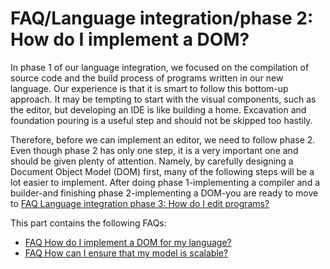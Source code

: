 FAQ/Language integration/phase 2: How do I implement a DOM?
===========================================================

In phase 1 of our language integration, we focused on the compilation of source code and the build process of programs written in our new language. Our experience is that it is smart to follow this bottom-up approach. It may be tempting to start with the visual components, such as the editor, but developing an IDE is like building a home. Excavation and foundation pouring is a useful step and should not be skipped too hastily.

Therefore, before we can implement an editor, we need to follow phase 2. Even though phase 2 has only one step, it is a very important one and should be given plenty of attention. Namely, by carefully designing a Document Object Model (DOM) first, many of the following steps will be a lot easier to implement. After doing phase 1-implementing a compiler and a builder-and finishing phase 2-implementing a DOM-you are ready to move to [FAQ Language integration phase 3: How do I edit programs?](./FAQ_Language_integration_phase_3_How_do_I_edit_programs.md "FAQ Language integration phase 3: How do I edit programs?")

This part contains the following FAQs:

*   [FAQ How do I implement a DOM for my language?](./FAQ_How_do_I_implement_a_DOM_for_my_language.md "FAQ How do I implement a DOM for my language?")
*   [FAQ How can I ensure that my model is scalable?](./FAQ_How_can_I_ensure_that_my_model_is_scalable.md "FAQ How can I ensure that my model is scalable?")

  

